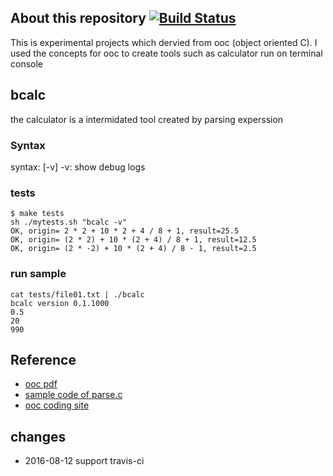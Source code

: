## About this repository [![Build Status](https://travis-ci.org/benwei/booc.svg?branch=master)](https://travis-ci.org/benwei/booc)
This is experimental projects which dervied from ooc (object oriented C).
I used the concepts for ooc to create tools such as calculator run on terminal console

## bcalc
the calculator is a intermidated tool created by parsing experssion

### Syntax
syntax: [-v]
 -v: show debug logs

### tests

```
$ make tests
sh ./mytests.sh "bcalc -v"
OK, origin= 2 * 2 + 10 * 2 + 4 / 8 + 1, result=25.5
OK, origin= (2 * 2) + 10 * (2 + 4) / 8 + 1, result=12.5
OK, origin= (2 * -2) + 10 * (2 + 4) / 8 - 1, result=2.5
```
### run sample

```
cat tests/file01.txt | ./bcalc
bcalc version 0.1.1000
0.5
20
990
```

## Reference
* [ooc pdf](http://www.cs.rit.edu/~ats/books/ooc.pdf)
* [sample code of parse.c](http://www.cs.rit.edu/~ats/oop-2001-2/code/13/parse.c)
* [ooc coding site](http://ooc-coding.sourceforge.net/)

## changes
* 2016-08-12 support travis-ci
